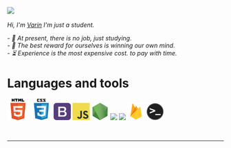 

<img src="https://i.giphy.com/media/du3J3cXyzhj75IOgvA/giphy.webp" width="50px" align="center"><br><br>
<i>Hi, I'm [Varin](https://github.com/Varin-V) I'm just a student.</i>


<i>- 💼 At present, there is no job, just studying.</i><br>
<i>- 🥇 The best reward for ourselves is winning our own mind.</i><br>
<i>- ⏳ Experience is the most expensive cost. to pay with time.</i>

# Languages and tools

<code><img height="50" src="https://raw.githubusercontent.com/github/explore/80688e429a7d4ef2fca1e82350fe8e3517d3494d/topics/html/html.png"></code>
<code><img height="50" src="https://raw.githubusercontent.com/github/explore/80688e429a7d4ef2fca1e82350fe8e3517d3494d/topics/css/css.png"></code>
<code><img height="40" src="https://raw.githubusercontent.com/github/explore/80688e429a7d4ef2fca1e82350fe8e3517d3494d/topics/bootstrap/bootstrap.png"></code>
<code><img height="40" src="https://raw.githubusercontent.com/github/explore/80688e429a7d4ef2fca1e82350fe8e3517d3494d/topics/javascript/javascript.png"></code>
<code><img height="40" src="https://raw.githubusercontent.com/github/explore/80688e429a7d4ef2fca1e82350fe8e3517d3494d/topics/nodejs/nodejs.png"></code>
<code><img height="40" src="https://pngimage.net/wp-content/uploads/2018/05/express-js-png-5.png"></code>
<code><img height="40" src="https://miro.medium.com/max/383/1*co_1qORNdM0PI1nvCp7Iig.png"></code>
<code><img height="40" src="https://raw.githubusercontent.com/github/explore/80688e429a7d4ef2fca1e82350fe8e3517d3494d/topics/firebase/firebase.png"></code>
<code><img height="40" src="https://raw.githubusercontent.com/github/explore/80688e429a7d4ef2fca1e82350fe8e3517d3494d/topics/terminal/terminal.png"></code>
                                                          
                                        
<br />

---
                                                   
